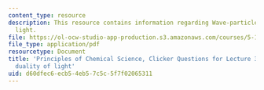 ```yaml
---
content_type: resource
description: This resource contains information regarding Wave-particle duality of
  light.
file: https://ol-ocw-studio-app-production.s3.amazonaws.com/courses/5-111sc-principles-of-chemical-science-fall-2014/d60dfec6ecb54eb57c5c5f7f02065311_MIT5_111F14_Lec3Clkr.pdf
file_type: application/pdf
resourcetype: Document
title: 'Principles of Chemical Science, Clicker Questions for Lecture 3: Wave-particle
  duality of light'
uid: d60dfec6-ecb5-4eb5-7c5c-5f7f02065311
---
```

